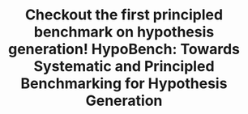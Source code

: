 ---
layout: post
title: "Checkout the first principled benchmark on hypothesis generation! HypoBench: Towards Systematic and Principled Benchmarking for Hypothesis Generation"
link: "https://chicagohai.github.io/HypoBench/"
---
